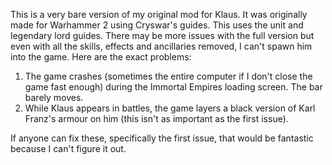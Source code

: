 This is a very bare version of my original mod for Klaus. It was originally made for Warhammer 2 using Cryswar's guides. This uses the unit and legendary lord guides. There may be more issues with the full version but even with all the skills, effects and ancillaries removed, I can't spawn him into the game. Here are the exact problems:

1. The game crashes (sometimes the entire computer if I don't close the game fast enough) during the Immortal Empires loading screen. The bar barely moves.
2. While Klaus appears in battles, the game layers a black version of Karl Franz's armour on him (this isn't as important as the first issue).

If anyone can fix these, specifically the first issue, that would be fantastic because I can't figure it out.
